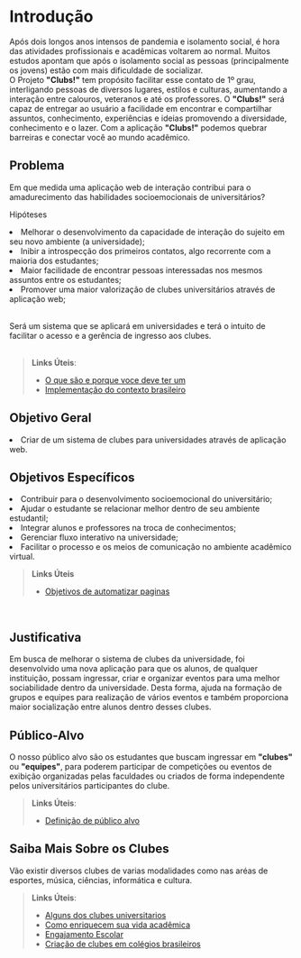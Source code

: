 # Introdução

Após dois longos anos intensos de pandemia e isolamento social, é hora das atividades profissionais e acadêmicas voltarem ao normal.
Muitos estudos apontam que após o isolamento social as pessoas (principalmente os jovens) estão com mais dificuldade de socializar.  
O Projeto **"Clubs!"** tem propósito facilitar esse contato de 1º grau, interligando pessoas de diversos lugares, estilos e culturas, aumentando a interação entre calouros, veteranos e até os professores. O **"Clubs!"** será capaz de entregar ao usuário a facilidade em encontrar e compartilhar assuntos, conhecimento, experiências e ideias promovendo a diversidade, conhecimento e o lazer. Com a aplicação **"Clubs!"** podemos quebrar barreiras e conectar você ao mundo acadêmico.

## Problema

Em que medida uma aplicação web de interação contribui para o amadurecimento das habilidades socioemocionais de universitários? 

Hipóteses

<li>Melhorar o desenvolvimento da capacidade de interação do sujeito em seu novo ambiente (a universidade);</li>

<li>Inibir a introspecção dos primeiros contatos, algo recorrente com a maioria dos estudantes;</li> 

<li>Maior facilidade de encontrar pessoas interessadas nos mesmos assuntos entre os estudantes;</li> 

<li>Promover uma maior valorização de clubes universitários através de aplicação web;</li>

</br>Será um sistema que se aplicará em universidades e terá o intuito de facilitar o acesso e a gerência de ingresso aos clubes.</br></br>


> **Links Úteis**:
> - [O que são e porque voce deve ter um](https://www.universia.net/br/actualidad/vida-universitaria/clubes-universitarios-o-que-sao-eles-e-por-que-voce-deve-se-juntar-a-um.html)
> - [Implementação do contexto brasileiro](https://bdm.unb.br/bitstream/10483/28670/1/2020_MarceloVieiraPortela_tcc.pdf)

## Objetivo Geral

<li>Criar de um sistema de clubes para universidades através de aplicação web. </li>

## Objetivos Específicos

<li>Contribuir para o desenvolvimento socioemocional do universitário;</li>
<li>Ajudar o estudante se relacionar melhor dentro de seu ambiente estudantil;</li>
<li>Integrar alunos e professores na troca de conhecimentos;</li>
<li>Gerenciar fluxo interativo na universidade;</li>
<li>Facilitar o processo e os meios de comunicação no ambiente acadêmico virtual.</li>


>**Links Úteis**
>
> - [Objetivos de automatizar paginas](https://www.digisystem.com.br/rpa/?utm_source=google&utm_medium=cpc&utm_campaign=BB_AutomacaoProcessos_Novo&gclid=CjwKCAjwxZqSBhAHEiwASr9n9EvdONs_A1LD13glFclo36GlACfX_GJHFYng124BaQfDwcFBXZ3EoBoCGH8QAvD_BwE)
<br>

## Justificativa
Em busca de melhorar o sistema de clubes da universidade, foi desenvolvido uma nova aplicação para que os alunos,  de qualquer instituição, possam
ingressar, criar e organizar eventos para uma melhor sociabilidade dentro da universidade. Desta forma, ajuda na formação de grupos e equipes para 
realização de vários eventos e também proporciona maior socialização entre alunos dentro desses clubes.

## Público-Alvo

O nosso público alvo são os estudantes que buscam ingressar em **"clubes"** ou **"equipes"**, para poderem participar de competições ou eventos de exibição
organizadas pelas faculdades ou criados de forma independente pelos universitários participantes do clube.

> **Links Úteis**:
> - [Definição de público alvo](https://rockcontent.com/br/blog/publico-alvo/)

## Saiba Mais Sobre os Clubes
Vão existir diversos clubes de varias modalidades como nas aréas de esportes, música, ciências, informática e cultura. 

> **Links Úteis**:
> - [Alguns dos clubes universitarios](https://www.auckland.ac.nz/en/on-campus/life-on-campus/clubs-societies.html)
> - [Como enriquecem sua vida acadêmica](https://www.hotcourses.com.br/study-abroad-info/once-you-arrive/clubes-e-associacoes-estudantis/)
> - [Engajamento Escolar](https://www.politize.com.br/engajamento-escolar-aprender-com-estados-unidos/)
> - [Criação de clubes em colégios brasileiros](https://www12.senado.leg.br/ecidadania/visualizacaoideia?id=53813)

